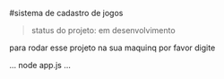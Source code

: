 #sistema de cadastro de jogos

>status do projeto: em desenvolvimento

para rodar esse projeto na sua maquinq por favor digite

...
node app.js
...

